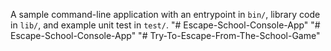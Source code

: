 A sample command-line application with an entrypoint in `bin/`, library code
in `lib/`, and example unit test in `test/`.
"# Escape-School-Console-App" 
"# Escape-School-Console-App" 
"# Try-To-Escape-From-The-School-Game" 
